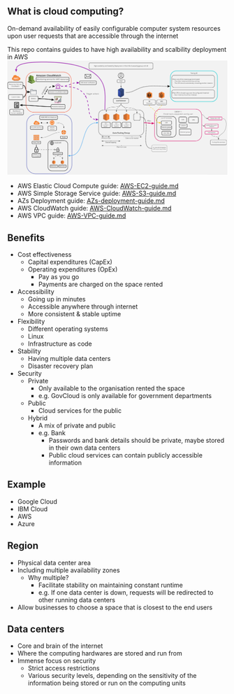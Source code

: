 ## What is cloud computing?  
On-demand availability of easily configurable computer system resources upon user requests that are accessible through the internet

This repo contains guides to have high availability and scalbility deployment in AWS
![main-pic](images/ASG_CloudWatch_and_app_vpc.png)
- AWS Elastic Cloud Compute guide: [AWS-EC2-guide.md](AWS-EC2-guide.md)
- AWS Simple Storage Service guide: [AWS-S3-guide.md](AWS-S3-guide.md)
- AZs Deployment guide: [AZs-deployment-guide.md](AZs-deployment-guide.md)
- AWS CloudWatch guide: [AWS-CloudWatch-guide.md](AWS-CloudWatch-guide.md)  
- AWS VPC guide: [AWS-VPC-guide.md](AWS-VPC-guide.md)

## Benefits

- Cost effectiveness
    - Capital expenditures (CapEx)
    - Operating expenditures (OpEx)
        - Pay as you go
        - Payments are charged on the space rented
- Accessibility
    - Going up in minutes 
    - Accessible anywhere through internet
    - More consistent & stable uptime
- Flexibility
    - Different operating systems
    - Linux
    - Infrastructure as code
- Stability
    - Having multiple data centers
    - Disaster recovery plan      
- Security
    - Private
        - Only available to the organisation rented the space
        - e.g. GovCloud is only available for government departments
    - Public
        - Cloud services for the public
    - Hybrid
        - A mix of private and public
        - e.g. Bank 
            - Passwords and bank details should be private, maybe stored in their own data centers
            - Public cloud services can contain publicly accessible information
        
## Example
- Google Cloud 
- IBM Cloud
- AWS
- Azure

## Region
- Physical data center area
- Including multiple availability zones
    - Why multiple?
        - Facilitate stability on maintaining constant runtime
        - e.g. If one data center is down, requests will be redirected to other running data centers
- Allow businesses to choose a space that is closest to the end users

## Data centers
- Core and brain of the internet
- Where the computing hardwares are stored and run from
- Immense focus on security
    - Strict access restrictions
    - Various security levels, depending on the sensitivity of the information being stored or run on the computing units
    
